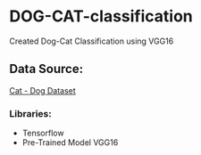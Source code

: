 # DOG-CAT-classification
Created Dog-Cat Classification using VGG16 

## Data Source:
[Cat - Dog Dataset](https://drive.google.com/file/d/1fdwmlFQ7pOUmhPwEqbW3CyhH8_iEPtim/view?usp=sharing)


### Libraries:
* Tensorflow
* Pre-Trained Model VGG16
